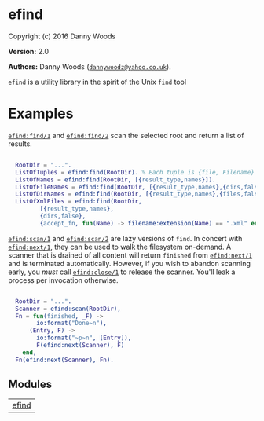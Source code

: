 

# efind #

Copyright (c) 2016 Danny Woods

__Version:__ 2.0

__Authors:__ Danny Woods ([`dannywoodz@yahoo.co.uk`](mailto:dannywoodz@yahoo.co.uk)).

`efind` is a utility library in the spirit of the Unix `find` tool


# Examples #

[`efind:find/1`](https://github.com/dannywoodz/efind/blob/master/doc/efind.md#find-1) and [`efind:find/2`](https://github.com/dannywoodz/efind/blob/master/doc/efind.md#find-2) scan the selected root and return a list of results.

```erlang

  RootDir = "...".
  ListOfTuples = efind:find(RootDir). % Each tuple is {file, Filename} or {dir, Dirname}
  ListOfNames = efind:find(RootDir, [{result_type,names}]).
  ListOfFileNames = efind:find(RootDir, [{result_type,names},{dirs,false}]).
  ListOfDirNames = efind:find(RootDir, [{result_type,names},{files,false}]).
  ListOfXmlFiles = efind:find(RootDir,
  		 [{result_type,names},
		 {dirs,false},
		 {accept_fn, fun(Name) -> filename:extension(Name) == ".xml" end}]).

```

[`efind:scan/1`](https://github.com/dannywoodz/efind/blob/master/doc/efind.md#scan-1) and [`efind:scan/2`](https://github.com/dannywoodz/efind/blob/master/doc/efind.md#scan-2) are lazy versions of `find`.  In concert
with [`efind:next/1`](https://github.com/dannywoodz/efind/blob/master/doc/efind.md#next-1), they can be used to walk the filesystem on-demand.  A scanner that is
drained of all content will return `finished` from [`efind:next/1`](https://github.com/dannywoodz/efind/blob/master/doc/efind.md#next-1) and is
terminated automatically.  However, if you wish to abandon scanning early, you _must_ call
[`efind:close/1`](https://github.com/dannywoodz/efind/blob/master/doc/efind.md#close-1) to release the scanner.   You'll leak a process per invocation otherwise.

```erlang

  RootDir = "...".
  Scanner = efind:scan(RootDir),
  Fn = fun(finished, _F) ->
	  	io:format("Done~n"),
	  (Entry, F) ->
	  	io:format("~p~n", [Entry]),
		F(efind:next(Scanner), F)
	end,
  Fn(efind:next(Scanner), Fn).

```



## Modules ##


<table width="100%" border="0" summary="list of modules">
<tr><td><a href="https://github.com/dannywoodz/efind/blob/master/doc/efind.md" class="module">efind</a></td></tr></table>

